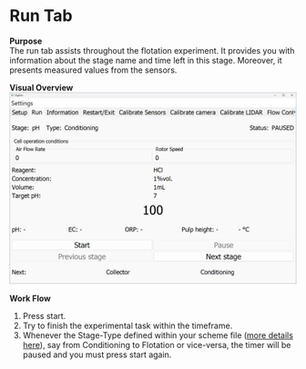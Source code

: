 # Run Tab

**Purpose**  
The run tab assists throughout the flotation experiment. It provides you with information about the stage name and time left in this stage. Moreover, it presents measured values from the sensors.

**Visual Overview**  
![run](run.png)

**Work Flow**  
1. Press start.
2. Try to finish the experimental task within the timeframe.
3. Whenever the Stage-Type defined within your scheme file ([more details here](configuration.md)), say from Conditioning to Flotation or vice-versa, the timer will be paused and you must press start again.
